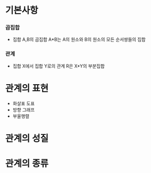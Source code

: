 # 기본사항
### 곱집합
* 집합 A,B의 곱집합 A*B는 A의 원소와 B의 원소의 모든 순서쌍들의 집합

### 관계
* 집합 X에서 집합 Y로의 관계 R은 X*Y의 부분집합

# 관계의 표현
* 화살표 도표
* 방향 그래프
* 부울행렬

# 관계의 성질


# 관계의 종류
